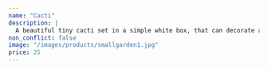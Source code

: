 ```yaml
---
name: "Cacti"
description: |
  A beautiful tiny cacti set in a simple white box, that can decorate any room in your home.
non_conflict: false
image: "/images/products/smallgarden1.jpg"
price: 25
---
```

